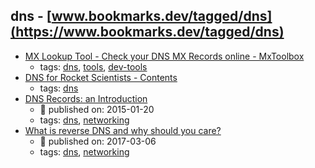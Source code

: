 dns - [www.bookmarks.dev/tagged/dns](https://www.bookmarks.dev/tagged/dns)
---
* [MX Lookup Tool - Check your DNS MX Records online - MxToolbox](https://mxtoolbox.com/)
    * tags: [dns](../tags/dns.md), [tools](../tags/tools.md), [dev-tools](../tags/dev-tools.md)
* [DNS for Rocket Scientists - Contents](http://zytrax.com/books/dns/)
    * tags: [dns](../tags/dns.md)
* [DNS Records: an Introduction](https://www.linode.com/docs/networking/dns/dns-records-an-introduction/)
    * :calendar: published on: 2015-01-20
    * tags: [dns](../tags/dns.md), [networking](../tags/networking.md)
* [What is reverse DNS and why should you care?](https://blog.leadfeeder.com/what-is-reverse-dns-and-why-you-should-care/)
    * :calendar: published on: 2017-03-06
    * tags: [dns](../tags/dns.md), [networking](../tags/networking.md)
